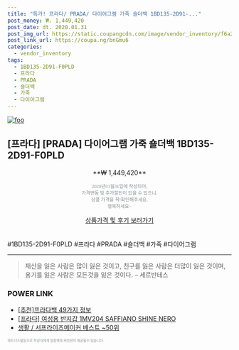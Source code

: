 ```yaml
--- 
title: "특가! 프라다/ PRADA/ 다이어그램 가죽 숄더백 1BD135-2D91-..." 
post_money: ₩. 1,449,420 
post_date: dt. 2020.01.31 
post_img_url: https://static.coupangcdn.com/image/vendor_inventory/f6a2/bdc0b452ea62fa89d6a1a916c5d10e4564466160ed9cbfeb9ca19d1329fe.jpg 
post_link_url: https://coupa.ng/bnGmu6 
categories: 
  - vendor_inventory 
tags: 
  - 1BD135-2D91-F0PLD 
  - 프라다 
  - PRADA 
  - 숄더백 
  - 가죽 
  - 다이어그램 
--- 
```

[![foo](https://static.coupangcdn.com/image/vendor_inventory/f6a2/bdc0b452ea62fa89d6a1a916c5d10e4564466160ed9cbfeb9ca19d1329fe.jpg)](https://coupa.ng/bnGmu6) 

## [프라다] [PRADA] 다이어그램 가죽 숄더백 1BD135-2D91-F0PLD 
<p style="text-align: center;">**₩ 1,449,420**</p> 
<p style="text-align: center;"><span style="color: #898c8f; font-family: Georgia,Times,serif; font-size: 0.75em;">2020년01월31일에 작성되어, <br>가격변동 및 추가할인이 있을 수 있으니,<br> 상품 가격을 꼭!확인해주세요.<br>행복하세요~</span> 
</p>	 
<div markdown="0" style="text-align: center;"><a href="https://coupa.ng/bnGmu6" class="btn btn--success">상품가격 및 후기 보러가기</a></div> 
<br><br> 
  #1BD135-2D91-F0PLD #프라다 #PRADA #숄더백 #가죽 #다이어그램 
<hr> 

> 재산을 잃은 사람은 많이 잃은 것이고, 친구를 잃은 사람은 더많이 잃은 것이며, 용기를 잃은 사람은 모든것을 잃은 것이다. – 세르반테스 


### POWER LINK

* <a href="https://blog.naver.com/fasyy4321/221786490427" target="_blank">[추천]프라다백 49가지 정보</a>
* <a href="https://blog.naver.com/fasyy4321/221785808424" target="_blank">[프라다] 여성용 반지갑 1MV204 SAFFIANO SHINE NERO</a>
* <a href="https://blog.naver.com/santokki14/221779275620" target="_blank">생활 / 서프라이즈메이커 베스트 ~50위</a>

<span style="color: #898c8f; font-family: Georgia,Times,serif; font-size: 0.55em;">파트너스활동으로 작성자에게 일정액의 커미션이 제공될수 있습니다.</span> 

